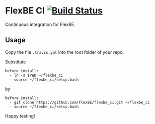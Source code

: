 # FlexBE CI [![Build Status](https://travis-ci.org/pschillinger/travis_sandbox.svg?branch=master)](https://travis-ci.org/pschillinger/travis_sandbox)

Continuous integration for FlexBE.

## Usage

Copy the file `.travis.yml` into the root folder of your repo.

Substitute

    before_install:
      - ln -s $PWD ~/flexbe_ci
      - source ~/flexbe_ci/setup.bash

by

    before_install:
      - git clone https://github.com/FlexBE/flexbe_ci.git ~/flexbe_ci
      - source ~/flexbe_ci/setup.bash

Happy testing!
